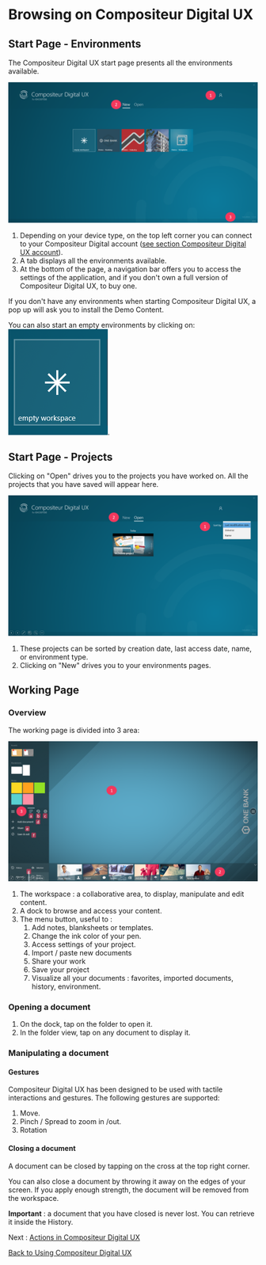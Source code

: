 # Browsing on Compositeur Digital UX 

## Start Page - Environments

The Compositeur Digital UX start page presents all the environments available. 

![Compositeur Digital UX start page - environments](../../img/browsing_start_page.png)

1. Depending on your device type, on the top left corner you can connect to your Compositeur Digital account ([see section Compositeur Digital UX account](account.md)).
1. A tab displays all the environments available. 
1. At the bottom of the page, a navigation bar offers you to access the settings of the application, and if you don't own a full version of Compositeur Digital UX, to buy one.

If you don't have any environments when starting Compositeur Digital UX, a pop up will ask you to install the Demo Content. 

You can also start an empty environments by clicking on:
![Compositeur Digital UX empty environments](../../img/browsing_icon_empty_univers.png).

## Start Page - Projects

Clicking on "Open" drives you to the projects you have worked on. All the projects that you have saved will appear here.

![Compositeur Digital UX start page - projects](../../img/browsing_sort_by.png)

1. These projects can be sorted by creation date, last access date, name, or environment type.
2. Clicking on "New" drives you to your environments pages.

## Working Page

### Overview

The working page is divided into 3 area:

![Compositeur Digital UX working page](../../img/browsing_working-page.png)

1. The workspace : a collaborative area, to display, manipulate and edit content.
1. A dock to browse and access your content.
1. The menu button, useful to : 
   1. Add notes, blanksheets or templates.
   1. Change the ink color of your pen.
   1. Access settings of your project.
   1. Import / paste new documents
   1. Share your work
   1. Save your project
   1. Visualize all your documents : favorites, imported documents, history, environment.
  
### Opening a document

1. On the dock, tap on the folder to open it.
1. In the folder view, tap on any document to display it.

### Manipulating a document

#### Gestures

Compositeur Digital UX has been designed to be used with tactile interactions and gestures.
The following gestures are supported:
1. Move.
1. Pinch / Spread to zoom in /out.
1. Rotation

#### Closing a document

A document can be closed by tapping on the cross at the top right corner.

You can also close a document by throwing it away on the edges of your screen. If you apply enough strength, the document will be removed from the workspace. 

**Important** : a document that you have closed is never lost. You can retrieve it inside the History.

Next : [Actions in Compositeur Digital UX](actions.md) 

[Back to Using Compositeur Digital UX](index.md)














